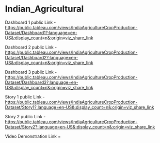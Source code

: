 # Indian_Agricultural


Dashboard 1 public Link - https://public.tableau.com/views/IndiaAgricultureCropProduction-Dataset/Dashboard1?:language=en-US&:display_count=n&:origin=viz_share_link

Dashboard 2 public Link - https://public.tableau.com/views/IndiaAgricultureCropProduction-Dataset/Dashboard2?:language=en-US&:display_count=n&:origin=viz_share_link

Dashboard 3 public Link - https://public.tableau.com/views/IndiaAgricultureCropProduction-Dataset/Dashboard3?:language=en-US&:display_count=n&:origin=viz_share_link

Story 1 public Link - https://public.tableau.com/views/IndiaAgricultureCropProduction-Dataset/Story1?:language=en-US&:display_count=n&:origin=viz_share_link

Story 2 public Link - https://public.tableau.com/views/IndiaAgricultureCropProduction-Dataset/Story2?:language=en-US&:display_count=n&:origin=viz_share_link

Video Demonstration Link = 

